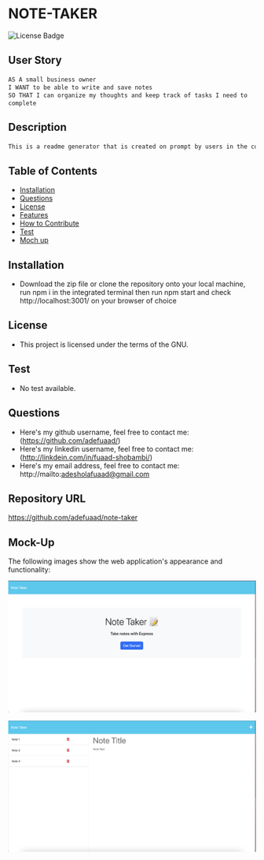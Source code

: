 # NOTE-TAKER
![License Badge](https://img.shields.io/badge/license-GNU-success)

## User Story

```
AS A small business owner
I WANT to be able to write and save notes
SO THAT I can organize my thoughts and keep track of tasks I need to complete
```

## Description

```md
This is a readme generator that is created on prompt by users in the command-line. After all the prompt questions have been answered a readme file will be generated with the title of the project, description, table of contents, installations, usage, license, how to contribute, tests and questions called USERREADME.md.
```

## Table of Contents

- [Installation](#installation)
- [Questions](#questions)
- [License](#license)
- [Features](#features)
- [How to Contribute](#how-to-contribute)
- [Test](#test)
- [Moch up](#mock-up)

## Installation 

* Download the zip file or clone the repository onto your local machine, run npm i in the integrated terminal then run npm start and check http://localhost:3001/ on your browser of choice

## License

* This project is licensed under the terms of the GNU.

## Test

*  No test available.

## Questions
  
* Here's my github username, feel free to contact me: (https://github.com/adefuaad/)
* Here's my linkedin username, feel free to contact me: (http://linkdein.com/in/fuaad-shobambi/)
* Here's my email address, feel free to contact me: http://mailto:adesholafuaad@gmail.com
  
## Repository URL

https://github.com/adefuaad/note-taker

## Mock-Up

The following images show the web application's appearance and functionality:

![Existing notes are listed in the left-hand column with empty fields on the right-hand side for the new note’s title and text.](./Assets/11-express-homework-demo-01.png)

![Note titled “Balance accounts” reads, “Balance account books by end of day Monday,” with other notes listed on the left.](./Assets/11-express-homework-demo-02.png)
